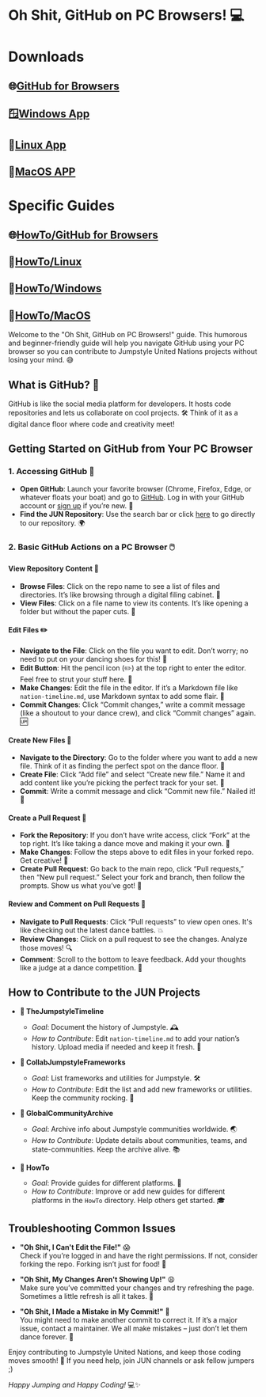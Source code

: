 # Oh Shit, GitHub on PC Browsers! 💻

# Downloads

## 🌐[GitHub for Browsers](https://github.com/Mreaggle/JumpstyleUnitedNations)
## 🪟[Windows App](https://central.github.com/deployments/desktop/desktop/latest/win32?format=msi)
## 🐧[Linux App](https://github.com/cli/cli#installation)
## 🍎[MacOS APP](https://central.github.com/deployments/desktop/desktop/latest/darwin)

# Specific Guides
## 🌐[HowTo/GitHub for Browsers](../../Browser/)
## 📱[HowTo/Linux](../../Linux/)
## 🤖[HowTo/Windows](../../Windows/)
## 🍎[HowTo/MacOS](../../MacOS/)

Welcome to the "Oh Shit, GitHub on PC Browsers!" guide. This humorous and beginner-friendly guide will help you navigate GitHub using your PC browser so you can contribute to Jumpstyle United Nations projects without losing your mind. 😅

## What is GitHub? 🤔

GitHub is like the social media platform for developers. It hosts code repositories and lets us collaborate on cool projects. 🛠️ Think of it as a digital dance floor where code and creativity meet!

## Getting Started on GitHub from Your PC Browser

### 1. Accessing GitHub 🚀

- **Open GitHub**: Launch your favorite browser (Chrome, Firefox, Edge, or whatever floats your boat) and go to [GitHub](https://github.com). Log in with your GitHub account or [sign up](https://github.com/join) if you’re new. 🎉
- **Find the JUN Repository**: Use the search bar or click [here](https://github.com/JumpstyleUnitedNations) to go directly to our repository. 🌍

### 2. Basic GitHub Actions on a PC Browser 🖱️

#### View Repository Content 📂

- **Browse Files**: Click on the repo name to see a list of files and directories. It’s like browsing through a digital filing cabinet. 📁
- **View Files**: Click on a file name to view its contents. It’s like opening a folder but without the paper cuts. 📄

#### Edit Files ✏️

- **Navigate to the File**: Click on the file you want to edit. Don’t worry; no need to put on your dancing shoes for this! 👟
- **Edit Button**: Hit the pencil icon (✏️) at the top right to enter the editor. Feel free to strut your stuff here. 💃
- **Make Changes**: Edit the file in the editor. If it’s a Markdown file like `nation-timeline.md`, use Markdown syntax to add some flair. 📝
- **Commit Changes**: Click “Commit changes,” write a commit message (like a shoutout to your dance crew), and click “Commit changes” again. 🆙

#### Create New Files 📄

- **Navigate to the Directory**: Go to the folder where you want to add a new file. Think of it as finding the perfect spot on the dance floor. 🕺
- **Create File**: Click “Add file” and select “Create new file.” Name it and add content like you’re picking the perfect track for your set. 🎵
- **Commit**: Write a commit message and click “Commit new file.” Nailed it! 🙌

#### Create a Pull Request 🔄

- **Fork the Repository**: If you don’t have write access, click “Fork” at the top right. It’s like taking a dance move and making it your own. 🍴
- **Make Changes**: Follow the steps above to edit files in your forked repo. Get creative! 🎨
- **Create Pull Request**: Go back to the main repo, click “Pull requests,” then “New pull request.” Select your fork and branch, then follow the prompts. Show us what you’ve got! 🎤

#### Review and Comment on Pull Requests 🧐

- **Navigate to Pull Requests**: Click “Pull requests” to view open ones. It's like checking out the latest dance battles. 💥
- **Review Changes**: Click on a pull request to see the changes. Analyze those moves! 🔍
- **Comment**: Scroll to the bottom to leave feedback. Add your thoughts like a judge at a dance competition. 📝

## How to Contribute to the JUN Projects

- **📂 TheJumpstyleTimeline**
  - *Goal*: Document the history of Jumpstyle. 🕰️
  - *How to Contribute*: Edit `nation-timeline.md` to add your nation’s history. Upload media if needed and keep it fresh. 📸

- **📂 CollabJumpstyleFrameworks**
  - *Goal*: List frameworks and utilities for Jumpstyle. 🛠️
  - *How to Contribute*: Edit the list and add new frameworks or utilities. Keep the community rocking. 🔧

- **📂 GlobalCommunityArchive**
  - *Goal*: Archive info about Jumpstyle communities worldwide. 🌏
  - *How to Contribute*: Update details about communities, teams, and state-communities. Keep the archive alive. 📚

- **📂 HowTo**
  - *Goal*: Provide guides for different platforms. 📝
  - *How to Contribute*: Improve or add new guides for different platforms in the `HowTo` directory. Help others get started. 🎓

## Troubleshooting Common Issues

- **"Oh Shit, I Can't Edit the File!"** 😱  
  Check if you’re logged in and have the right permissions. If not, consider forking the repo. Forking isn’t just for food! 🍴

- **"Oh Shit, My Changes Aren't Showing Up!"** 😩  
  Make sure you’ve committed your changes and try refreshing the page. Sometimes a little refresh is all it takes. 🔄

- **"Oh Shit, I Made a Mistake in My Commit!"** 😬  
  You might need to make another commit to correct it. If it’s a major issue, contact a maintainer. We all make mistakes – just don’t let them dance forever. 💃

Enjoy contributing to Jumpstyle United Nations, and keep those coding moves smooth! 🎉 If you need help, join JUN channels or ask fellow jumpers ;)

*Happy Jumping and Happy Coding!* 💻✨

